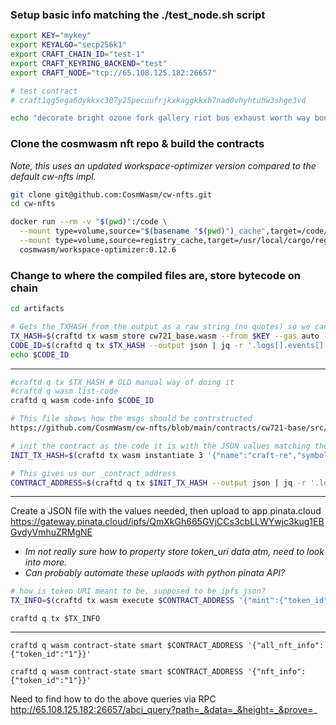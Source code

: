 <!-- This is the same key used for the test_node validator
https://docs.cosmwasm.com/docs/1.0/smart-contracts/deployment/ -->


### Setup basic info matching the ./test_node.sh script
```bash
export KEY="mykey"
export KEYALGO="secp256k1"
export CRAFT_CHAIN_ID="test-1"
export CRAFT_KEYRING_BACKEND="test"
export CRAFT_NODE="tcp://65.108.125.182:26657"

# test contract
# craft1qg5ega6dykkxc307y25pecuufrjkxkaggkkxh7nad0vhyhtuhw3shge3vd

echo "decorate bright ozone fork gallery riot bus exhaust worth way bone indoor calm squirrel merry zero scheme cotton until shop any excess stage laundry" | craftd keys add $KEY --keyring-backend $CRAFT_KEYRING_BACKEND --algo $KEYALGO --recover
```

### Clone the cosmwasm nft repo & build the contracts
*Note, this uses an updated workspace-optimizer version compared to the default cw-nfts impl.*
```bash
git clone git@github.com:CosmWasm/cw-nfts.git
cd cw-nfts

docker run --rm -v "$(pwd)":/code \
  --mount type=volume,source="$(basename "$(pwd)")_cache",target=/code/target \
  --mount type=volume,source=registry_cache,target=/usr/local/cargo/registry \
  cosmwasm/workspace-optimizer:0.12.6
```

### Change to where the compiled files are, store bytecode on chain
```bash
cd artifacts

# Gets the TXHASH from the output as a raw string (no quotes) so we can query & get the code id
TX_HASH=$(craftd tx wasm store cw721_base.wasm --from $KEY --gas auto -y --output json | jq -r '.txhash')
CODE_ID=$(craftd q tx $TX_HASH --output json | jq -r '.logs[].events[] | select(.type=="store_code").attributes[].value')
echo $CODE_ID
```

---
```bash
#craftd q tx $TX_HASH # OLD manual way of doing it
#craftd q wasm list-code
craftd q wasm code-info $CODE_ID
```

```sh
# This file shows how the msgs should be contrstructed
https://github.com/CosmWasm/cw-nfts/blob/main/contracts/cw721-base/src/msg.rs
```

```bash
# init the contract as the code it is with the JSON values matching the msg.rs file
INIT_TX_HASH=$(craftd tx wasm instantiate 3 '{"name":"craft-re","symbol":"craftt1","minter":"craft1hj5fveer5cjtn4wd6wstzugjfdxzl0xp86p9fl"}' --label="This is example craft realestate" --admin craft1hj5fveer5cjtn4wd6wstzugjfdxzl0xp86p9fl --from $KEY --yes --output json | jq -r '.txhash')
```

```bash
# This gives us our _contract_address
CONTRACT_ADDRESS=$(craftd q tx $INIT_TX_HASH --output json | jq -r '.logs[].events[] | select(.type == "instantiate").attributes[] | select(.key == "_contract_address").value')
```

---

Create a JSON file with the values needed, then upload to app.pinata.cloud
https://gateway.pinata.cloud/ipfs/QmXkGh665GVjCCs3cbLLWYwjc3kug1EBGvdyVmhuZRMgNE
- *Im not really sure how to property store token_uri data atm, need to look into more.*
- *Can probably automate these uplaods with python pinata API?*

<!-- https://docs.cosmwasm.com/docs/1.0/getting-started/interact-with-contract/ -->

```bash
# how is token URI meant to be, supposed to be ipfs json?
TX_INFO=$(craftd tx wasm execute $CONTRACT_ADDRESS '{"mint":{"token_id":"2","owner":"craft1hj5fveer5cjtn4wd6wstzugjfdxzl0xp86p9fl","token_uri":"https://gateway.pinata.cloud/ipfs/QmXkGh665GVjCCs3cbLLWYwjc3kug1EBGvdyVmhuZRMgNE"}}' --from $KEY --yes --output json | jq -r '.txhash')
```
`craftd q tx $TX_INFO`

---

```
craftd q wasm contract-state smart $CONTRACT_ADDRESS '{"all_nft_info":{"token_id":"1"}}'

craftd q wasm contract-state smart $CONTRACT_ADDRESS '{"nft_info":{"token_id":"1"}}'
```


Need to find how to do the above queries via RPC
http://65.108.125.182:26657/abci_query?path=_&data=_&height=_&prove=_